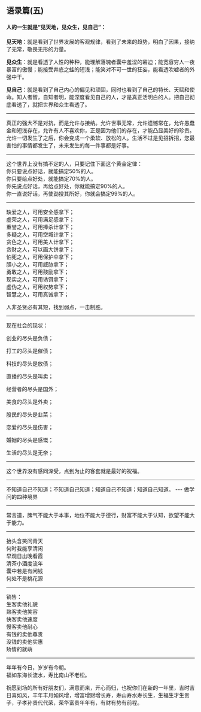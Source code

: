 ## 语录篇(五)

#### 人的一生就是“见天地，见众生，见自己”：

**见天地**：就是看到了世界发展的客观规律，看到了未来的趋势，明白了因果，接纳了无常，敬畏无形的力量。<br/>

**见众生**：就是看透了人性的种种，能理解落魄者囊中羞涩的窘迫；能宽容穷人一夜暴富的傲慢；能接受井底之蛙的短浅；能笑对不可一世的狂妄，能看透吹嘘者的外强中干。<br/>

**见自己**：就是看到了自己内心的偏见和顽固，同时也看到了自己的特长、天赋和使命。知人者智，自知者明，能深度看见自己的人，才是真正活明白的人。把自己彻底看透了，就把世界和众生看透了。<br/>

---

真正的强大不是对抗，而是允许与接纳。允许世事无常，允许遗憾常在，允许愚蠢金和短浅存在，允许有人不喜欢你，正是因为他们的存在，才能凸显美好的珍贵。允许一切发生了之后，你会变成一个柔软、放松的人。生活不过是见招拆招，您最害怕的事情都发生了，未来发生的每一件事都是好事。<br/>

----

这个世界上没有搞不定的人，只要记住下面这个黄金定律：<br/>
你只要说点好话，就能搞定50%的人。<br/>
你只要给点好处，就能搞定70%的人。<br/>
你先说点好话，再给点好处，你就能搞定90%的人。<br/>
你一直说好话，再使劲投其所好，你就会搞定99%的人。<br/>

-------

缺爱之人，可用安全感拿下；<br/>
虚荣之人，可用满足感拿下；<br/>
重誉之人，可用捧杀计拿下；<br/>
多疑之人，可用空城计拿下；<br/>
贪色之人，可用美人计拿下；<br/>
贪财之人，可以画大饼拿下；<br/>
怕死之人，可用保护伞拿下；<br/>
胆小之人，可用威胁拿下；<br/>
勇敢之人，可用鼓励拿下；<br/>
现实之人，可用诱饵拿下；<br/>
虚伪之人，可用权势拿下；<br/>
智慧之人，可用真诚拿下；<br/>

人非圣贤必有其短，找到弱点，一击制胜。

----

现在社会的现状：<br/>

创业的尽头是负债；<br/>

打工的尽头是催债；<br/>

科技的尽头是放债；<br/>

直播的尽头是叫卖；<br/>

经营者的尽头是国外；<br/>

美食的尽头是外卖；<br/>

股民的尽头是韭菜；<br/>

恋爱的尽头是伤害；<br/>

婚姻的尽头是感慨；<br/>

生活的尽头是无奈；

----

这个世界没有感同深受，点到为止的客套就是最好的祝福。

----

不知道自己不知道；不知道自己知道；知道自己不知道；知道自己知道。            --- 做学问的四种境界

----

常言道，脾气不能大于本事，地位不能大于德行，财富不能大于认知，欲望不能大于能力。

----

抬头含笑问青天<br/>
何时我能享清闲<br/>
早观日出晚看霞<br/>
清茶小酒度流年<br/>
囊中若是有闲钱<br/>
何处不是桃花源

----

销售：<br/>
生客卖他礼貌<br/>
熟客卖他笑容<br/>
快客卖他速度<br/>
慢客卖他耐心<br/>
有钱的卖他尊贵<br/>
没钱的卖他实惠<br/>
矫情的就萌

---- 

年年有今日，岁岁有今朝。<br/>
福如东海长流水，寿比南山不老松。<br/>

祝愿到场的所有好朋友们，满意而来，开心而归，也祝你们在新的一年里，吉时吉日喜如风，丰年丰月如风增，增富增财增长寿，寿山寿水寿长生，生福生才生贵子，子孝孙贤代代荣，荣华富贵年年有，有财有势有前程。

